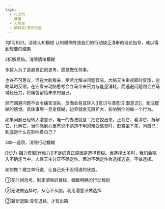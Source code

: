 ```yaml
---
tags:
  - 行动力
  - 情绪
  - 人生观
  - 脑科学/意识分层
---
```


1学习知识，消除认知模糊
认知模糊导致我们的行动缺乏清晰的理论指导，难以得到想要的结果

2拆解烦恼，消除情绪模糊

多数人为了逃避真正的思考，愿意做任何事。

也许不可思议，但在大脑看来，受苦比解决问题容易。大脑天生重视即时反馈，忽略延时反馈。在它看来动脑思考会立马带来压力与能量消耗，而逃避问题则会立马减轻压力，将痛苦留给未来的自己。

然而回避问题不会令痛苦消失，反而会将其转入[[意识与潜意识|潜意识]]，变成模糊的感觉。具体事项一旦变模糊，边界就会无限扩大，影响到你的每一个行为。

如果问题已经转入潜意识，唯一的办法就是：把它挖出来，正视它、看清它、拆解它、化解它。当你感到心里有说不清道不明的难受感觉时，赶紧坐下来，问自己：到底是什么在影响着自己？

3单一选项，消除行动模糊

[[动力-阻力模型|行动力]]不足的真正原因是选择模糊。当选择太多时，我们会陷入不确定当中。人性天生讨厌不确定性。面对不确定性会选择逃避，不做选择。

如何做？建立单行道，让自己处于没得选的状态。

①花时间思考，制定清晰的目标，细致明确的行动规划

②无法做选择时，从心不从脑，利用潜意识做选择

③斩断退路:没有退路，才有出路

